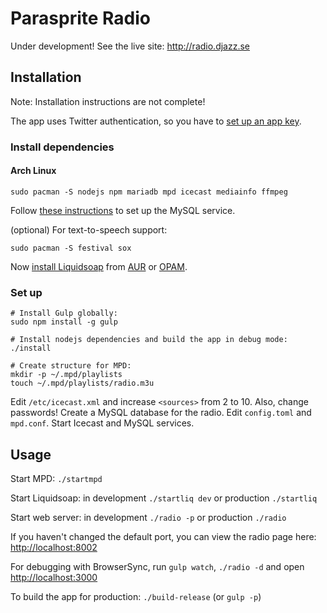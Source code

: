 # Parasprite Radio

Under development! See the live site: http://radio.djazz.se

## Installation

Note: Installation instructions are not complete!

The app uses Twitter authentication, so you have to [set up an app key](https://apps.twitter.com/).

### Install dependencies

#### Arch Linux

`sudo pacman -S nodejs npm mariadb mpd icecast mediainfo ffmpeg`

Follow [these instructions](https://wiki.archlinux.org/index.php/MySQL#Installation) to set up the MySQL service.

(optional) For text-to-speech support:

`sudo pacman -S festival sox`

Now [install Liquidsoap](http://liquidsoap.fm/download.html) from [AUR](https://aur.archlinux.org/packages/liquidsoap/) or [OPAM](https://opam.ocaml.org/packages/liquidsoap/).


### Set up
```
# Install Gulp globally:
sudo npm install -g gulp

# Install nodejs dependencies and build the app in debug mode:
./install

# Create structure for MPD:
mkdir -p ~/.mpd/playlists
touch ~/.mpd/playlists/radio.m3u
```

Edit `/etc/icecast.xml` and increase `<sources>` from 2 to 10. Also, change passwords! Create a MySQL database for the radio. Edit `config.toml` and `mpd.conf`. Start Icecast and MySQL services.

## Usage

Start MPD: `./startmpd`

Start Liquidsoap: in development `./startliq dev` or production `./startliq`

Start web server: in development `./radio -p` or production `./radio`

If you haven't changed the default port, you can view the radio page here: [http://localhost:8002](http://localhost:8002)

For debugging with BrowserSync, run `gulp watch`, `./radio -d` and open [http://localhost:3000](http://localhost:3000)

To build the app for production: `./build-release` (or `gulp -p`)

